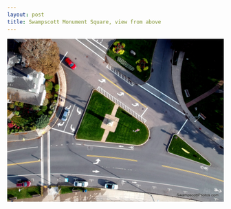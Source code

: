 ```yaml
---
layout: post
title: Swampscott Monument Square, view from above
---
```



![Swampscott Monument Square, view from above](/img/monument-square-above.jpg)
